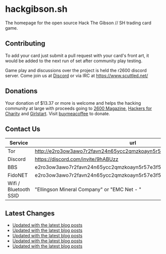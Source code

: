 # hackgibson.sh
The homepage for the open source Hack The Gibson // SH trading card game.


## Contributing

To add your card just submit a pull request with your card's front art, it would be added to the next run of set after community play testing.

Game play and discussions over the project is held the r2600 discord server. Come join us at [Discord](https://discord.com/invite/9hABUzz) or via IRC at https://www.scuttled.net/


## Donations

Your donation of $13.37 or more is welcome and helps the hacking community at large with proceeds going to [2600 Magazine](https://2600.com/), [Hackers for Charity](https://hackersforcharity.org) and [Girlstart](https://girlstart.org).  Visit [buymeacoffee](https://www.buymeacoffee.com/hackgibson.sh) to donate.


## Contact Us

Service | url
-|-
Tor | http://e2ro3ow3awo7r2favn24n65ycc2qmzkoayn5r57e3f56nvjwdcgg32ad.onion
Discord | https://discord.com/invite/9hABUzz
BBS | e2ro3ow3awo7r2favn24n65ycc2qmzkoayn5r57e3f56nvjwdcgg32ad.onion:23
FidoNET | e2ro3ow3awo7r2favn24n65ycc2qmzkoayn5r57e3f56nvjwdcgg32ad.onion:24554
Wifi / Bluetooth SSID | "Ellingson Mineral Company" or "EMC Net - <fidonet address>"

## Latest Changes
<!-- BLOG-POST-LIST:START -->
- [Updated with the latest blog posts](https://github.com/DFW2600/hackgibson.sh/commit/55d1671b72a860c1990608434fb4cc8a2e0f3cf7)
- [Updated with the latest blog posts](https://github.com/DFW2600/hackgibson.sh/commit/1a2b5c592edc06053d8a30b560c0fa3ab3198e64)
- [Updated with the latest blog posts](https://github.com/DFW2600/hackgibson.sh/commit/ca1e757d2a50cdb3c6eaf4aaacb1bce6c0af1e88)
- [Updated with the latest blog posts](https://github.com/DFW2600/hackgibson.sh/commit/d5e6547758377542b76649caf8994a391b10091d)
- [Updated with the latest blog posts](https://github.com/DFW2600/hackgibson.sh/commit/7d692eb36b654b62598cc95cd04d75ae1badc853)
<!-- BLOG-POST-LIST:END -->
